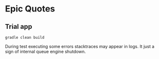 # Epic Quotes

## Trial app 

`gradle clean build`

During test executing  some errors stacktraces 
may appear in logs. 
It just a sign of internal queue engine shutdown.




